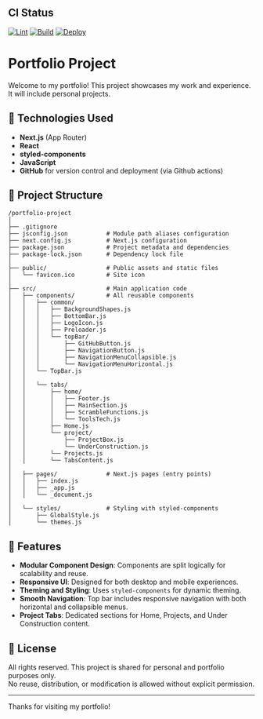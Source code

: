 ## CI Status

[![Lint](https://github.com/dagarcial/portafolio-project/actions/workflows/ci.yml/badge.svg?branch=badges-and-workflow-split&job=lint)](https://github.com/dagarcial/portafolio-project/actions/workflows/deploy.yml)
[![Build](https://github.com/dagarcial/portafolio-project/actions/workflows/ci.yml/badge.svg?branch=badges-and-workflow-split&job=build)](https://github.com/dagarcial/portafolio-project/actions/workflows/deploy.yml)
[![Deploy](https://github.com/dagarcial/portafolio-project/actions/workflows/ci.yml/badge.svg?branch=badges-and-workflow-split&job=deploy)](https://github.com/dagarcial/portafolio-project/actions/workflows/deploy.yml)

# Portfolio Project

Welcome to my portfolio! This project showcases my work and experience. 
It will include personal projects.

## 🚀 Technologies Used

* **Next.js** (App Router)
* **React**
* **styled-components**
* **JavaScript**
* **GitHub** for version control and deployment (via Github actions)

## 📁 Project Structure

```
/portfolio-project
│
├── .gitignore
├── jsconfig.json           # Module path aliases configuration
├── next.config.js          # Next.js configuration
├── package.json            # Project metadata and dependencies
├── package-lock.json       # Dependency lock file
│
├── public/                 # Public assets and static files
│   └── favicon.ico         # Site icon
│
├── src/                    # Main application code
│   ├── components/         # All reusable components
│   │   ├── common/
│   │   │   ├── BackgroundShapes.js
│   │   │   ├── BottomBar.js
│   │   │   ├── LogoIcon.js
│   │   │   ├── Preloader.js
│   │   │   └── topBar/
│   │   │       ├── GitHubButton.js
│   │   │       ├── NavigationButton.js
│   │   │       ├── NavigationMenuCollapsible.js
│   │   │       └── NavigationMenuHorizontal.js
│   │   └── TopBar.js
│   │
│   │   └── tabs/
│   │       ├── home/
│   │       │   ├── Footer.js
│   │       │   ├── MainSection.js
│   │       │   ├── ScrambleFunctions.js
│   │       │   └── ToolsTech.js
│   │       ├── Home.js
│   │       └── project/
│   │           ├── ProjectBox.js
│   │           └── UnderConstruction.js
│   │       └── Projects.js
│   │       └── TabsContent.js
│
│   ├── pages/              # Next.js pages (entry points)
│   │   ├── index.js
│   │   ├── _app.js
│   │   └── _document.js
│
│   └── styles/             # Styling with styled-components
│       ├── GlobalStyle.js
│       └── themes.js
```

## 🧩 Features

* **Modular Component Design**: Components are split logically for scalability and reuse.
* **Responsive UI**: Designed for both desktop and mobile experiences.
* **Theming and Styling**: Uses `styled-components` for dynamic theming.
* **Smooth Navigation**: Top bar includes responsive navigation with both horizontal and collapsible menus.
* **Project Tabs**: Dedicated sections for Home, Projects, and Under Construction content.

## 📜 License

All rights reserved. This project is shared for personal and portfolio purposes only.  
No reuse, distribution, or modification is allowed without explicit permission.

---

Thanks for visiting my portfolio!
